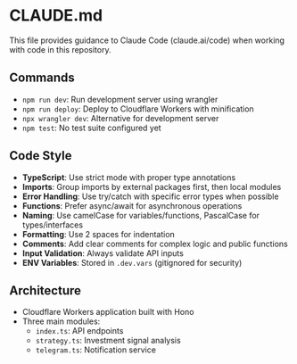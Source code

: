 # CLAUDE.md

This file provides guidance to Claude Code (claude.ai/code) when working with code in this repository.

## Commands
- `npm run dev`: Run development server using wrangler
- `npm run deploy`: Deploy to Cloudflare Workers with minification
- `npx wrangler dev`: Alternative for development server
- `npm test`: No test suite configured yet

## Code Style
- **TypeScript**: Use strict mode with proper type annotations
- **Imports**: Group imports by external packages first, then local modules
- **Error Handling**: Use try/catch with specific error types when possible
- **Functions**: Prefer async/await for asynchronous operations
- **Naming**: Use camelCase for variables/functions, PascalCase for types/interfaces
- **Formatting**: Use 2 spaces for indentation
- **Comments**: Add clear comments for complex logic and public functions
- **Input Validation**: Always validate API inputs
- **ENV Variables**: Stored in `.dev.vars` (gitignored for security)

## Architecture
- Cloudflare Workers application built with Hono
- Three main modules: 
  - `index.ts`: API endpoints
  - `strategy.ts`: Investment signal analysis
  - `telegram.ts`: Notification service